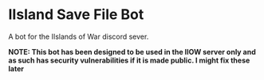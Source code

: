 # IIsland Save File Bot
A bot for the IIslands of War discord sever.

**NOTE: This bot has been designed to be used in the IIOW server only and as such has security vulnerabilities if it is made public. I might fix these later**